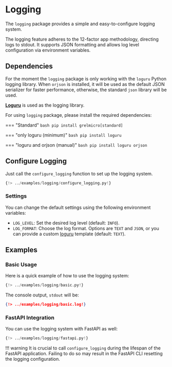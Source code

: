 # Logging

The `logging` package provides a simple and easy-to-configure logging system.

The logging feature adheres to the 12-factor app methodology, directing logs to stdout. It supports JSON formatting and allows log level configuration via environment variables.

## Dependencies

For the moment the `logging` package is only working with the `loguru` Python logging library.
When `orjson` is installed, it will be used as the default JSON serializer for faster performance, otherwise, the standard `json` library will be used.

[**Loguru**](https://loguru.readthedocs.io/en/stable/overview.html) is used as the logging library.

For using `logging` package, please install the required dependencies:

=== "Standard"
    ```bash
    pip install grelmicro[standard]
    ```

=== "only loguru (minimum)"
    ```bash
    pip install loguru
    ```

=== "loguru and orjson (manual)"
    ```bash
    pip install loguru orjson
    ```


## Configure Logging

Just call the `configure_logging` function to set up the logging system.

```python
{!> ../examples/logging/configure_logging.py!}
```

### Settings

You can change the default settings using the following environment variables:

- `LOG_LEVEL`: Set the desired log level (default: `INFO`).
- `LOG_FORMAT`: Choose the log format. Options are `TEXT` and `JSON`, or you can provide a custom [loguru](https://loguru.readthedocs.io/en/stable/overview.html) template (default: `TEXT`).


## Examples

### Basic Usage

Here is a quick example of how to use the logging system:

```python
{!> ../examples/logging/basic.py!}
```

The console output, `stdout` will be:

```json
{!> ../examples/logging/basic.log!}
```

### FastAPI Integration

You can use the logging system with FastAPI as well:

```python
{!> ../examples/logging/fastapi.py!}
```

!!! warning
    It is crucial to call `configure_logging` during the lifespan of the FastAPI application. Failing to do so may result in the FastAPI CLI resetting the logging configuration.
